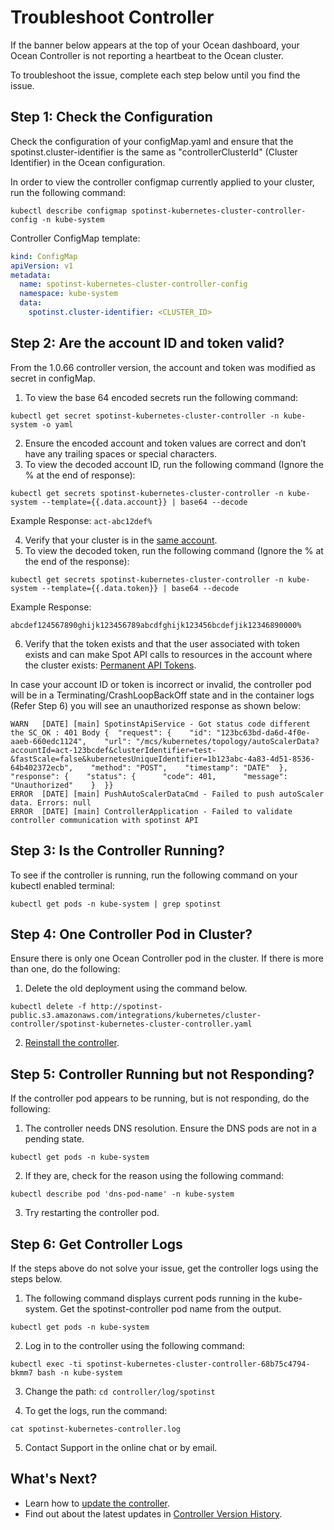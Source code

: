 # Troubleshoot Controller

If the banner below appears at the top of your Ocean dashboard, your Ocean Controller is not reporting a heartbeat to the Ocean cluster.

To troubleshoot the issue, complete each step below until you find the issue.

## Step 1: Check the Configuration

Check the configuration of your configMap.yaml and ensure that the spotinst.cluster-identifier is the same as "controllerClusterId" (Cluster Identifier) in the Ocean configuration.

In order to view the controller configmap currently applied to your cluster, run the following command:

`kubectl describe configmap spotinst-kubernetes-cluster-controller-config -n kube-system`

Controller ConfigMap template:

```yaml
kind: ConfigMap
apiVersion: v1
metadata:
  name: spotinst-kubernetes-cluster-controller-config
  namespace: kube-system
  data:
    spotinst.cluster-identifier: <CLUSTER_ID>
```

## Step 2: Are the account ID and token valid?

From the 1.0.66 controller version, the account and token was modified as secret in configMap.

1. To view the base 64 encoded secrets run the following command:

`kubectl get secret spotinst-kubernetes-cluster-controller -n kube-system -o yaml`

2. Ensure the encoded account and token values are correct and don’t have any trailing spaces or special characters.
3. To view the decoded account ID, run the following command (Ignore the % at the end of response):

`kubectl get secrets spotinst-kubernetes-cluster-controller -n kube-system --template={{.data.account}} | base64 --decode`

Example Response: `act-abc12def%`

4. Verify that your cluster is in the [same account](https://console.spotinst.com/settings/v2/organization/accounts).
5. To view the decoded token, run the following command (Ignore the % at the end of the response):

`kubectl get secrets spotinst-kubernetes-cluster-controller -n kube-system --template={{.data.token}} | base64 --decode`

Example Response:

`abcdef124567890ghijk123456789abcdfghijk123456bcdefjik12346890000%`

6. Verify that the token exists and that the user associated with token exists and can make Spot API calls to resources in the account where the cluster exists:
   [Permanent API Tokens](https://console.spotinst.com/settings/v2/tokens/permanent).

In case your account ID or token is incorrect or invalid, the controller pod will be in a Terminating/CrashLoopBackOff state and in the container logs (Refer Step 6) you will see an unauthorized response as shown below:

```
WARN   [DATE] [main] SpotinstApiService - Got status code different the SC_OK : 401 Body {  "request": {    "id": "123bc63bd-da6d-4f0e-aaeb-660edc1124",    "url": "/mcs/kubernetes/topology/autoScalerData?accountId=act-123bcdef&clusterIdentifier=test-&fastScale=false&kubernetesUniqueIdentifier=1b123abc-4a83-4d51-8536-64b402372ecb",    "method": "POST",    "timestamp": "DATE"  },  "response": {    "status": {      "code": 401,      "message": "Unauthorized"    }  }}
ERROR  [DATE] [main] PushAutoScalerDataCmd - Failed to push autoScaler data. Errors: null
ERROR  [DATE] [main] ControllerApplication - Failed to validate controller communication with spotinst API
```

## Step 3: Is the Controller Running?

To see if the controller is running, run the following command on your kubectl enabled terminal:

`kubectl get pods -n kube-system | grep spotinst`

## Step 4: One Controller Pod in Cluster?

Ensure there is only one Ocean Controller pod in the cluster. If there is more than one, do the following:

1. Delete the old deployment using the command below.

`kubectl delete -f http://spotinst-public.s3.amazonaws.com/integrations/kubernetes/cluster-controller/spotinst-kubernetes-cluster-controller.yaml`

2. [Reinstall the controller](ocean/tutorials/spot-kubernetes-controller/).

## Step 5: Controller Running but not Responding?

If the controller pod appears to be running, but is not responding, do the following:

1. The controller needs DNS resolution. Ensure the DNS pods are not in a pending state.

`kubectl get pods -n kube-system`

2. If they are, check for the reason using the following command:

`kubectl describe pod 'dns-pod-name' -n kube-system`

3. Try restarting the controller pod.

## Step 6: Get Controller Logs

If the steps above do not solve your issue, get the controller logs using the steps below.

1. The following command displays current pods running in the kube-system. Get the spotinst-controller pod name from the output.

`kubectl get pods -n kube-system`

2. Log in to the controller using the following command:

`kubectl exec -ti spotinst-kubernetes-cluster-controller-68b75c4794-bkmm7 bash -n kube-system`

3. Change the path: `cd controller/log/spotinst`

4. To get the logs, run the command:

`cat spotinst-kubernetes-controller.log`

5. Contact Support in the online chat or by email.

## What's Next?

- Learn how to [update the controller](ocean/tutorials/spot-kubernetes-controller/update-controller).
- Find out about the latest updates in [Controller Version History](ocean/tutorials/spot-kubernetes-controller/controller-version-history).
